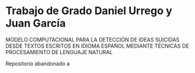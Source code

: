 # Trabajo de Grado Daniel Urrego y Juan García


MODELO COMPUTACIONAL PARA LA DETECCIÓN DE IDEAS SUICIDAS DESDE TEXTOS ESCRITOS EN IDIOMA ESPAÑOL MEDIANTE TÉCNICAS DE PROCESAMIENTO DE LENGUAJE NATURAL

Repositorio abandonado
a


